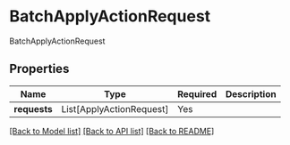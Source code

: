 # BatchApplyActionRequest

BatchApplyActionRequest

## Properties
| Name | Type | Required | Description |
| ------------ | ------------- | ------------- | ------------- |
**requests** | List[ApplyActionRequest] | Yes |  |


[[Back to Model list]](../../../README.md#models-v2-link) [[Back to API list]](../../README.md#documentation-for-api-endpoints) [[Back to README]](../../README.md)
